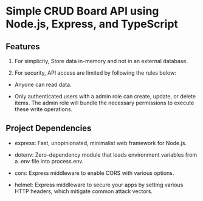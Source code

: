 # Simple CRUD Board API using Node.js, Express, and TypeScript

## Features

1. For simplicity, Store data in-memory and not in an external database.

2. For security, API access are limited by following the rules below:

- Anyone can read data.

- Only authenticated users with a admin role can create, update, or delete items. The admin role will bundle the necessary permissions to execute these write operations.

## Project Dependencies

- express: Fast, unopinionated, minimalist web framework for Node.js.

- dotenv: Zero-dependency module that loads environment variables from a .env file into process.env.

- cors: Express middleware to enable CORS with various options.

- helmet: Express middleware to secure your apps by setting various HTTP headers, which mitigate common attack vectors.
